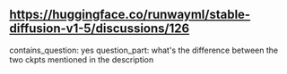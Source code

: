 ## https://huggingface.co/runwayml/stable-diffusion-v1-5/discussions/126

contains_question: yes
question_part: what's the difference between the two ckpts mentioned in the description